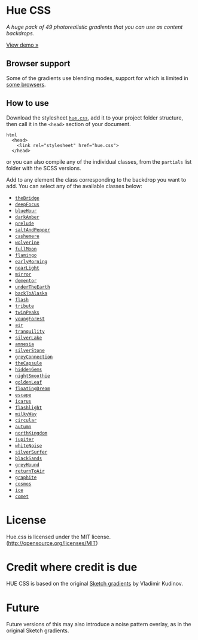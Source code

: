 # Hue CSS

*A huge pack of 49 photorealistic gradients that you can use as content backdrops.*

[View demo »](http://evankarageorgos.github.io/hue/)

## Browser support
Some of the gradients use blending modes, support for which is limited in [some browsers](http://caniuse.com/#feat=css-backgroundblendmode).

## How to use
Download the stylesheet [`hue.css`](https://github.com/evankarageorgos/hue/blob/master/hue.css), add it to your project folder structure, then call it in the `<head>` section of your document.

```
html
  <head>
    <link rel="stylesheet" href="hue.css">
  </head>
```

or you can also compile any of the individual classes, from the `partials` list folder with the SCSS versions.

Add to any element the class corresponding to the backdrop you want to add. You can select any of the available classes below:

* [`theBridge`](/partials/_thebridge.scss)
* [`deepFocus`](/partials/_deepfocus.scss)
* [`blueHour`](/partials/_bluehour.scss)
* [`darkAmber`](/partials/_darkamber.scss)
* [`prelude`](/partials/_prelude.scss)
* [`saltAndPepper`](/partials/_saltandpepper.scss)
* [`cashemere`](/partials/_cashemere.scss)
* [`wolverine`](/partials/_wolverine.scss)
* [`fullMoon`](/partials/_fullmoon.scss)
* [`flamingo`](/partials/_flamingo.scss)
* [`earlyMorning`](/partials/_earlymorning.scss)
* [`nearLight`](/partials/_nearlight.scss)
* [`mirror`](/partials/_mirror.scss)
* [`dementor`](/partials/_dementor.scss)
* [`underTheEarth`](/partials/_undertheearth.scss)
* [`backToAlaska`](/partials/_backtoalaska.scss)
* [`flash`](/partials/_flash.scss)
* [`tribute`](/partials/_tribute.scss)
* [`twinPeaks`](/partials/_twinpeaks.scss)
* [`youngForest`](/partials/_youngforest.scss)
* [`air`](/partials/_air.scss)
* [`tranquility`](/partials/_tranquility.scss)
* [`silverLake`](/partials/_silverlake.scss)
* [`amnesia`](/partials/_amnesia.scss)
* [`silverStone`](/partials/_silverstone.scss)
* [`greyConnection`](/partials/_greyconnection.scss)
* [`theCapsule`](/partials/_thecapsule.scss)
* [`hiddenGems`](/partials/_hiddengems.scss)
* [`nightSmoothie`](/partials/_nightsmoothie.scss)
* [`goldenLeaf`](/partials/_goldenleaf.scss)
* [`floatingDream`](/partials/_floatingdream.scss)
* [`escape`](/partials/_escape.scss)
* [`icarus`](/partials/_icarus.scss)
* [`flashlight`](/partials/_flashlight.scss)
* [`milkyWay`](/partials/_milkyway.scss)
* [`circular`](/partials/_circular.scss)
* [`autumn`](/partials/_autumn.scss)
* [`northKingdom`](/partials/_northkingdom.scss)
* [`jupiter`](/partials/_jupiter.scss)
* [`whiteNoise`](/partials/_whitenoise.scss)
* [`silverSurfer`](/partials/_silversurfer.scss)
* [`blackSands`](/partials/_blacksands.scss)
* [`greyHound`](/partials/_greyhound.scss)
* [`returnToAir`](/partials/_returntoair.scss)
* [`graphite`](/partials/_graphite.scss)
* [`cosmos`](/partials/_cosmos.scss)
* [`ice`](/partials/_ice.scss)
* [`comet`](/partials/_comet.scss)

# License
Hue.css is licensed under the MIT license. (http://opensource.org/licenses/MIT)

# Credit where credit is due
HUE CSS is based on the original [Sketch gradients](https://www.behance.net/gallery/30067997/Hue-Free-Promo-Backdrops-and-Gradients) by Vladimir Kudinov.

# Future
Future versions of this may also introduce a noise pattern overlay, as in the original Sketch gradients.
